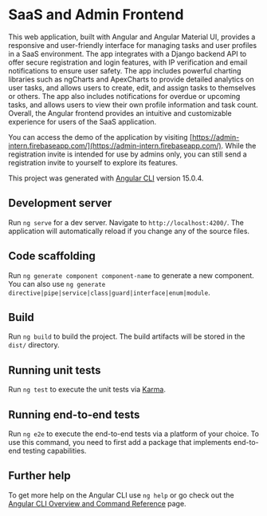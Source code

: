 # SaaS and Admin Frontend

This web application, built with Angular and Angular Material UI, provides a responsive and user-friendly interface for managing tasks and user profiles in a SaaS environment. The app integrates with a Django backend API to offer secure registration and login features, with IP verification and email notifications to ensure user safety. The app includes powerful charting libraries such as ngCharts and ApexCharts to provide detailed analytics on user tasks, and allows users to create, edit, and assign tasks to themselves or others. The app also includes notifications for overdue or upcoming tasks, and allows users to view their own profile information and task count. Overall, the Angular frontend provides an intuitive and customizable experience for users of the SaaS application.

You can access the demo of the application by visiting [https://admin-intern.firebaseapp.com/](https://admin-intern.firebaseapp.com/). While the registration invite is intended for use by admins only, you can still send a registration invite to yourself to explore its features.

This project was generated with [Angular CLI](https://github.com/angular/angular-cli) version 15.0.4.

## Development server

Run `ng serve` for a dev server. Navigate to `http://localhost:4200/`. The application will automatically reload if you change any of the source files.

## Code scaffolding

Run `ng generate component component-name` to generate a new component. You can also use `ng generate directive|pipe|service|class|guard|interface|enum|module`.

## Build

Run `ng build` to build the project. The build artifacts will be stored in the `dist/` directory.

## Running unit tests

Run `ng test` to execute the unit tests via [Karma](https://karma-runner.github.io).

## Running end-to-end tests

Run `ng e2e` to execute the end-to-end tests via a platform of your choice. To use this command, you need to first add a package that implements end-to-end testing capabilities.

## Further help

To get more help on the Angular CLI use `ng help` or go check out the [Angular CLI Overview and Command Reference](https://angular.io/cli) page.
